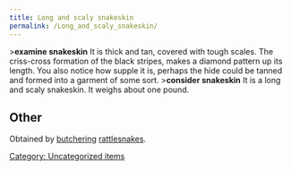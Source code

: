 ```yaml
---
title: Long and scaly snakeskin
permalink: /Long_and_scaly_snakeskin/
---
```


\>**examine snakeskin**
It is thick and tan, covered with tough scales. The criss-cross
formation
of the black stripes, makes a diamond pattern up its length. You also
notice how supple it is, perhaps the hide could be tanned and formed
into
a garment of some sort.
\>**consider snakeskin**
It is a long and scaly snakeskin.
It weighs about one pound.

## Other

Obtained by [butchering](butcher "wikilink")
[rattlesnakes](rattlesnake "wikilink").

[Category: Uncategorized
items](Category:_Uncategorized_items "wikilink")
